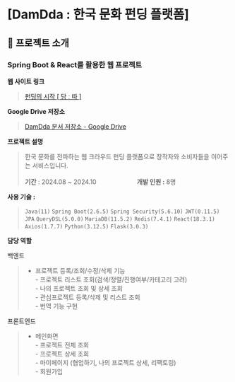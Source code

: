 # [DamDda : 한국 문화 펀딩 플랫폼]

## 📌 프로젝트 소개

### **Spring Boot & React를 활용한 웹 프로젝트**

**웹 사이트 링크**

> [펀딩의 시작 [ 담 ː 따 ]](http://www.damdda.store/)

**Google Drive 저장소**

> [DamDda 문서 저장소 - Google Drive](https://drive.google.com/drive/folders/1r0N5M5lFPGgJ2WB9kIYk3wuLLrgDMTNd?usp=drive_link)

**프로젝트 설명**

> 한국 문화를 전파하는 웹 크라우드 펀딩 플랫폼으로 창작자와 소비자들을 이어주는 서비스입니다. <br/><br/>  **기간** : 2024.08 ~ 2024.10 &emsp;&emsp;&emsp;&emsp;&emsp;&emsp; **개발 인원 :** 8명

**사용 기술 :**

> `Java(11)` `Spring Boot(2.6.5)` `Spring Security(5.6.10)` `JWT(0.11.5)` `JPA` `QueryDSL(5.0.0)` `MariaDB(11.5.2)` `Redis(7.4.1)` `React(18.3.1)` `Axios(1.7.7)` `Python(3.12.5)` `Flask(3.0.3)`


**담당 역할**

백엔드
>  - 프로젝트 등록/조회/수정/삭제 기능 <br/> - 프로젝트 리스트 조회(검색/정렬/진행여부/카테고리 고려) <br/> - 나의 프로젝트 조회 및 상세 조회 <br/> - 관심프로젝트 등록/삭제 및 리스트 조회 <br/> - 번역 기능 구현

프론트엔드
> - 메인화면 <br/> - 프로젝트 전체 조회 <br/> - 프로젝트 상세 조회 <br/> - 마이페이지 (협업하기, 나의 프로젝트 상세, 리팩토링) <br/> - 회원가입
